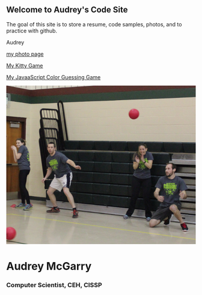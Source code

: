 ## Welcome to Audrey's Code Site
The goal of this site is to store a resume, code samples, photos, and to practice with github.

Audrey


[my photo page](pictures.md)



[My Kitty Game](MatchingGame.html)

[My JavaaScript Color Guessing Game](part2.html)



![dodgeball](dodgeball2.jpg)

# Audrey McGarry
### Computer Scientist, CEH, CISSP
